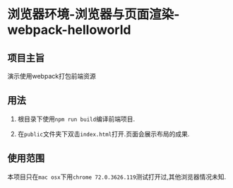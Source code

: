 # 浏览器环境-浏览器与页面渲染-webpack-helloworld

## 项目主旨

演示使用webpack打包前端资源

## 用法

1. 根目录下使用`npm run build`编译前端项目.

2. 在`public`文件夹下双击`index.html`打开.页面会展示布局的成果.

## 使用范围

本项目只在`mac osx`下用`chrome 72.0.3626.119`测试打开过,其他浏览器情况未知.